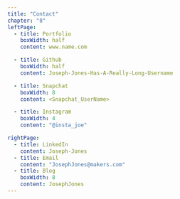 ```yaml
---
title: "Contact"
chapter: "8"
leftPage:
  - title: Portfolio
    boxWidth: half
    content: www.name.com

  - title: Github
    boxWidth: half
    content: Joseph-Jones-Has-A-Really-Long-Username

  - title: Snapchat
    boxWidth: 8
    content: <Snapchat_UserName>

  - title: Instagram
    boxWidth: 4
    content: "@insta_joe"

rightPage:
  - title: LinkedIn
    content: Joseph-Jones
  - title: Email
    content: "JosephJones@makers.com"
  - title: Blog
    boxWidth: 8
    content: JosephJones
---
```

